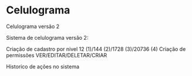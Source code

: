 Celulograma
===========

Celulograma versão 2

Sistema de celulograma versão 2:

Criação de cadastro por nivel 12 (1)/144 (2)/1728 (3)/20736 (4)
Criação de permissões  VER/EDITAR/DELETAR/CRIAR

Historico de ações no sistema
